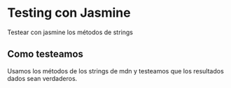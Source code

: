 # Testing con Jasmine

Testear con jasmine los métodos de strings

## Como testeamos

Usamos los métodos de los strings de mdn y testeamos que los resultados dados sean verdaderos.

